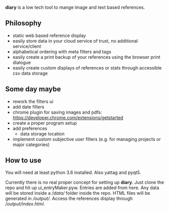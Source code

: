 **diary** is a low tech tool to mange image and text based references.

## Philosophy
- static web based reference display
- easily store data in your cloud service of trust, no additional service/client
- alphabetical ordering with meta filters and tags
- easily create a print backup of your references using the browser print dialogue
- easily create custom displays of references or stats through accessible csv data storage 

## Some day maybe
- rework the filters ui
- add date filters
- chrome plugin for saving images and pdfs: https://developer.chrome.com/extensions/getstarted
- create a proper program setup 
- add preferences
    - data storage location
- implement custom subjective user filters (e.g. for managing projects or major categories)

## How to use
You will need at least python 3.6 installed. Also yattag and pyqt5.

Currently there is no real proper concept for setting up **diary**. Just clone the repo and hit up ui_entryMaker.pyw. Entries are added from here.
Any data will be stored inside a */data/* folder inside the repo. HTML files will be generated in */output/*. Access the references display through */output/index.html*.